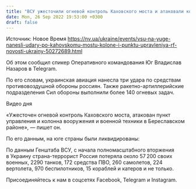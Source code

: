 ```yaml
---
title: "ВСУ ужесточили огневой контроль Каховского моста и атаковали колону и пункт управления РФ — ОК Юг"
date: Mon, 26 Sep 2022 19:53:00 +0300
draft: false
---
```

Источник: Новое Время https://nv.ua/ukraine/events/vsu-na-yuge-nanesli-udary-po-kahovskomu-mostu-kolone-i-punktu-upravleniya-rf-novosti-ukrainy-50272689.html


Об этом сообщил спикер Оперативного командования Юг Владислав Назаров в Telegram.

По его словам, украинская авиация нанесла три удара по средствам противовоздушной обороны россиян. Также ракетно-артиллерийские подразделения Сил обороны выполнили более 140 огневых задач. 

 Видео дня   

«Ужесточен огневой контроль Каховского моста, атакован пункт управления и колонна вооружения и военной техники в Береславском районе», — пишет он.

По его данным, на юге страны были ликвидированы:

По данным Генштаба ВСУ, с начала полномасштабного вторжения в Украину страна-террорист Россия потеряла около 57 200 своих военных, 2290 танков, 172 средства ПВО, 260 самолетов, 224 вертолета, 970 беспилотников, 15 кораблей и катеров и не только.

Присоединяйтесь к нам в соцсетях Facebook, Telegram и Instagram.
